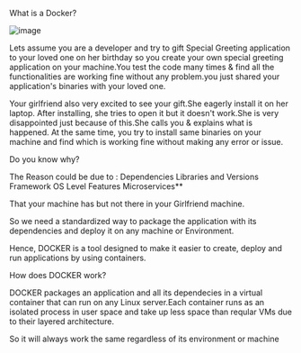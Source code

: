 What is a Docker?

![image](https://user-images.githubusercontent.com/28212603/139682461-dc664f2b-5b96-4198-9c7f-59d924c00e71.png)

Lets assume you are a developer and try to gift Special Greeting application to your loved one on her birthday so you create your own special greeting application on your machine.You test the code many times & find all the functionalities are working fine without any problem.you just shared your application's binaries with your loved one.

Your girlfriend also very excited to see your gift.She eagerly install it on her laptop. After installing, she tries to open it but it doesn't work.She is very disappointed just because of this.She calls you & explains what is happened. At the same time, you try to install same binaries on your machine and find which is working fine without making any error or issue.

Do you know why?

The Reason could be due to : Dependencies Libraries and Versions Framework OS Level Features Microservices**

That your machine has but not there in your Girlfriend machine.

So we need a standardized way to package the application with its dependencies and deploy it on any machine or Environment.

Hence, DOCKER is a tool designed to make it easier to create, deploy and run applications by using containers.

How does DOCKER work?

DOCKER packages an application and all its dependecies in a virtual container that can run on any Linux server.Each container runs as an isolated process in user space and take up less space than reqular VMs due to their layered architecture.

So it will always work the same regardless of its environment or machine
